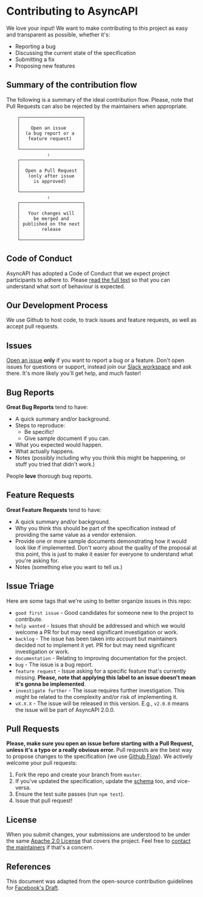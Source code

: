 # Contributing to AsyncAPI
We love your input! We want to make contributing to this project as easy and transparent as possible, whether it's:

- Reporting a bug
- Discussing the current state of the specification
- Submitting a fix
- Proposing new features

## Summary of the contribution flow

The following is a summary of the ideal contribution flow. Please, note that Pull Requests can also be rejected by the maintainers when appropriate.

```
    ┌───────────────────────┐
    │                       │
    │    Open an issue      │
    │  (a bug report or a   │
    │   feature request)    │
    │                       │
    └───────────────────────┘
               ⇩
    ┌───────────────────────┐
    │                       │
    │  Open a Pull Request  │
    │   (only after issue   │
    │     is approved)      │
    │                       │
    └───────────────────────┘
               ⇩
    ┌───────────────────────┐
    │                       │
    │   Your changes will   │
    │     be merged and     │
    │ published on the next │
    │        release        │
    │                       │
    └───────────────────────┘
```

## Code of Conduct
AsyncAPI has adopted a Code of Conduct that we expect project participants to adhere to. Please [read the full text](./CODE_OF_CONDUCT.md) so that you can understand what sort of behaviour is expected.

## Our Development Process
We use Github to host code, to track issues and feature requests, as well as accept pull requests.

## Issues
[Open an issue](https://github.com/asyncapi/asyncapi/issues/new) **only** if you want to report a bug or a feature. Don't open issues for questions or support, instead join our [Slack workspace](https://www.asyncapi.com/slack-invite) and ask there. It's more likely you'll get help, and much faster!

## Bug Reports
**Great Bug Reports** tend to have:

- A quick summary and/or background.
- Steps to reproduce:
  - Be specific!
  - Give sample document if you can.
- What you expected would happen.
- What actually happens.
- Notes (possibly including why you think this might be happening, or stuff you tried that didn't work.)

People **love** thorough bug reports.

## Feature Requests
**Great Feature Requests** tend to have:

- A quick summary and/or background.
- Why you think this should be part of the specification instead of providing the same value as a vendor extension.
- Provide one or more sample documents demonstrating how it would look like if implemented. Don't worry about the quality of the proposal at this point, this is just to make it easier for everyone to understand what you're asking for.
- Notes (something else you want to tell us.)

## Issue Triage
Here are some tags that we're using to better organize issues in this repo:

* `good first issue` - Good candidates for someone new to the project to contribute.
* `help wanted` - Issues that should be addressed and which we would welcome a
PR for but may need significant investigation or work.
* `backlog` - The issue has been taken into account but maintainers decided not to implement it yet.
PR for but may need significant investigation or work.
* `documentation` - Relating to improving documentation for the project.
* `bug` - The issue is a bug report.
* `feature request` - Issue asking for a specific feature that's currently missing. **Please, note that applying this label to an issue doesn't mean it's gonna be implemented**.
* `investigate further` - The issue requires further investigation. This might be related to the complexity and/or risk of implementing it.
* `vX.X.X` - The issue will be released in this version. E.g., `v2.0.0` means the issue will be part of AsyncAPI 2.0.0.

## Pull Requests
**Please, make sure you open an issue before starting with a Pull Request, unless it's a typo or a really obvious error.** Pull requests are the best way to propose changes to the specification (we use [Github Flow](https://guides.github.com/introduction/flow/index.html)). We actively welcome your pull requests:

1. Fork the repo and create your branch from `master`.
2. If you've updated the specification, update the [schema](./schema/asyncapi.json) too, and vice-versa.
3. Ensure the test suite passes (run `npm test`).
4. Issue that pull request!

## License
When you submit changes, your submissions are understood to be under the same [Apache 2.0 License](https://github.com/asyncapi/asyncapi/blob/master/LICENSE) that covers the project. Feel free to [contact the maintainers](https://www.asyncapi.com/slack-invite) if that's a concern.

## References
This document was adapted from the open-source contribution guidelines for [Facebook's Draft](https://github.com/facebook/draft-js/blob/master/CONTRIBUTING.md).